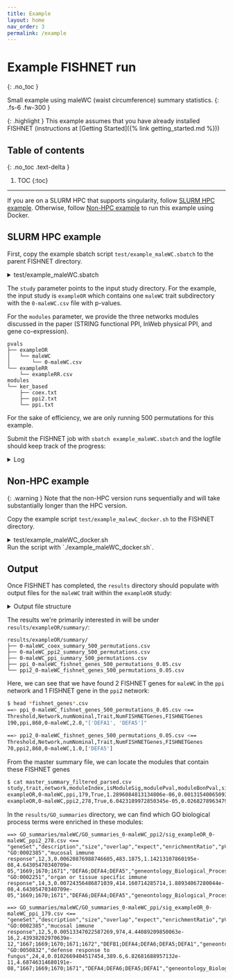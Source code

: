 ```yaml
---
title: Example
layout: home
nav_order: 3
permalink: /example
---
```


# Example FISHNET run
{: .no_toc }

Small example using maleWC (waist circumference) summary statistics.
{: .fs-6 .fw-300 }

{: .highlight }
This example assumes that you have already installed FISHNET (instructions at [Getting
Started]({% link  getting_started.md %}))

## Table of contents
{: .no_toc .text-delta }
1. TOC
{:toc}

---
If you are on a SLURM HPC that supports singularity, follow [SLURM HPC example](#slurm-hpc-example). Otherwise, follow
[Non-HPC example](#non-hpc-example) to run this example using Docker.

## SLURM HPC example

First, copy the example sbatch script `test/example_maleWC.sbatch` to the parent
FISHNET directory.

<details markdown="block"><summary>test/example_maleWC.sbatch</summary>
    #!/bin/bash

    #SBATCH -J fishnet_example_maleWC
    #SBATCH --mem=4G
    #SBATCH -o ./logs/fishnet_example_maleWC_%J.out

    # load required modules
    eval $(spack load --sh singularityce@3.8.0)
    eval $(spack load --sh nextflow@22.10.4)

    # recommended environmental variables
    export SINGULARITY_CACHEDIR=""
    export NXF_CONDA_CACHEDIR=""
    export TMPDIR=""
    export NXF_TEMP=""

    study="./data/pvals/exampleOR/"
    study_random="./data/pvals/exampleRR/"
    modules="./data/modules/ker_based/"
    num_permutations=500

    ./fishnet_multi.sh \
        --study $study \
        --study-random $study_random \
        --modules $modules \
        --singularity \
        --conda \
        --conda_env fishnet \
        --num-permutations $num_permutations

</details>

The `study` parameter points to the input study directory. For the example, the
input study is `exampleOR` which contains one `maleWC` trait subdirectory with
the `0-maleWC.csv` file with p-values.

For the `modules` parameter, we provide the three networks modules
discussed in the paper (STRING functional PPI, InWeb physical PPI, and gene
co-expression).

```
pvals
├── exampleOR
│   └── maleWC
│       └── 0-maleWC.csv
└── exampleRR
    └── exampleRR.csv
modules
└── ker_based
    ├── coex.txt
    ├── ppi2.txt
    └── ppi.txt
```
For the sake of efficiency, we are only running 500 permutations for this
example.

Submit the FISHNET job with `sbatch example_maleWC.sbatch` and the logfile
should keep track of the progress:
<details markdown="block"><summary>Log</summary>
    Configs:
    - container run-time: SINGULARITY
    singularity-ce version 3.8.0
    conda 4.11.0
    - nextflow config: ./conf/fishnet_slurm.config
    # Found 1 traits
    > maleWC
    # FOUND 3 module files
    Conda environment fishnet found
    pulling singularity images for nextflow

    ###############
    ### PHASE 1 ###
    ###############

    # STEP 1.1: executing Nextflow MEA pipeline on original run
    # STEP 1.2: compiling permutation results
    # STEP 1.3: executing Nextflow MEA pipeline on random permutations
    # STEP 1.4: compiling permutation results

    ########################
    ### PHASE 1 COMPLETE ###
    ########################

    ###############
    ### PHASE 2 ###
    ###############

    # STEP 2.0: filtering + parsing master_summary.csv files

    ##########################
    ## DEFAULT THRESHOLDING ##
    ##########################

    # STEP 2.1: generating statistics for original run
    RUNNING WITH CONDA ENVIRONMENT (fishnet)
    # STEP 2.2: generating statistics for permutation runs
    RUNNING WITH CONDA ENVIRONMENT (fishnet)
    # STEP 2.3: summarizing statistics
    RUNNING WITH CONDA ENVIRONMENT (fishnet)
    # STEP 2.4: identify MEA-passing genes
    RUNNING WITH CONDA ENVIRONMENT (fishnet)

    ########################
    ### PHASE 2 COMPLETE ###
    ########################

    ### FISHNET COMPLETE ###
</details>

## Non-HPC example

{: .warning }
Note that the non-HPC version runs sequentially and will take substantially
longer than the HPC version.

Copy the example script `test/example_malewC_docker.sh` to the FISHNET
directory.

<details markdown="block"><summary>test/example_maleWC_docker.sh</summary>
    study="./data/pvals/exampleOR/"
    study_random="./data/pvals/exampleRR/"
    modules="./data/modules/ker_based/"
    num_permutations=500

    ./fishnet_multi.sh \
        --study $study \
        --study-random $study_random \
        --modules $modules \
        --docker \
        --conda \
        --conda_env fishnet \
        --num-permutations $num_permutations
</details>
Run the script with `./example_maleWC_docker.sh`.


## Output
Once FISHNET has completed, the `results` directory should populate with output
files for the `maleWC` trait within the `exampleOR` study:
<details markdown='block'><summary>Output file structure</summary>
```
results
├── exampleOR
│   ├── GO_summaries
│   ├── masterSummaries
│   ├── master_summary.csv
│   ├── master_summary_exampleOR.csv
│   ├── master_summary_filtered.csv
│   ├── master_summary_filtered_parsed.csv
│   ├── pascalInput
│   ├── pascalOutput
│   ├── results
│   └── summary
└── exampleRR
    ├── GO_summaries
    ├── masterSummaries
    ├── master_summary.csv
    ├── master_summary_exampleRR.csv
    ├── master_summary_filtered.csv
    ├── master_summary_filtered_parsed.csv
    ├── pascalInput
    ├── pascalOutput
    ├── results
    └── summary
```
</details>

The results we're primarily interested in will be under
`results/exampleOR/summary/`:
```
results/exampleOR/summary/
├── 0-maleWC_coex_summary_500_permutations.csv
├── 0-maleWC_ppi2_summary_500_permutations.csv
├── 0-maleWC_ppi_summary_500_permutations.csv
├── ppi_0-maleWC_fishnet_genes_500_permutations_0.05.csv
└── ppi2_0-maleWC_fishnet_genes_500_permutations_0.05.csv
```
Here, we can see that we have found 2 FISHNET genes for `maleWC` in the `ppi`
network and 1 FISHNET gene in the `ppi2` network:
```bash
$ head *fishnet_genes*.csv
==> ppi_0-maleWC_fishnet_genes_500_permutations_0.05.csv <==
Threshold,Network,numNominal,Trait,NumFISHNETGenes,FISHNETGenes
190,ppi,860,0-maleWC,2.0,"['DEFA1', 'DEFA5']"

==> ppi2_0-maleWC_fishnet_genes_500_permutations_0.05.csv <==
Threshold,Network,numNominal,Trait,NumFISHNETGenes,FISHNETGenes
70,ppi2,860,0-maleWC,1.0,['DEFA5']
```
From the master summary file, we can locate the modules that contain these
FISHNET genes
```bash
$ cat master_summary_filtered_parsed.csv
study,trait,network,moduleIndex,isModuleSig,modulePval,moduleBonPval,size
exampleOR,0-maleWC,ppi,179,True,1.2896084813134806e-06,0.0013154006509397,6
exampleOR,0-maleWC,ppi2,278,True,6.0423189972850345e-05,0.0268278963479455,5
```
In the `results/GO_summaries` directory, we can find which GO biological process terms
were enriched in these modules:
```
==> GO_summaries/maleWC/GO_summaries_0-maleWC_ppi2/sig_exampleOR_0-maleWC_ppi2_278.csv <==
"geneSet","description","size","overlap","expect","enrichmentRatio","pValue","FDR","overlapId","userId","database"
"GO:0002385","mucosal immune response",12,3,0.00620876988746605,483.1875,1.14213107860195e-08,4.64305470340709e-05,"1669;1670;1671","DEFA6;DEFA4;DEFA5","geneontology_Biological_Process"
"GO:0002251","organ or tissue specific immune response",14,3,0.00724356486871039,414.160714285714,1.88934067280044e-08,4.64305470340709e-05,"1669;1670;1671","DEFA6;DEFA4;DEFA5","geneontology_Biological_Process"

==> GO_summaries/maleWC/GO_summaries_0-maleWC_ppi/sig_exampleOR_0-maleWC_ppi_179.csv <==
"geneSet","description","size","overlap","expect","enrichmentRatio","pValue","FDR","overlapId","userId","database"
"GO:0002385","mucosal immune response",12,5,0.00513347022587269,974,4.44089209850063e-16,2.43938202970639e-12,"1667;1669;1670;1671;1672","DEFB1;DEFA4;DEFA6;DEFA5;DEFA1","geneontology_Biological_Process"
"GO:0050832","defense response to fungus",24,4,0.0102669404517454,389.6,6.82681688957132e-11,4.68746314680191e-08,"1667;1669;1670;1671","DEFA4;DEFA6;DEFA5;DEFA1","geneontology_Biological_Process"
```

